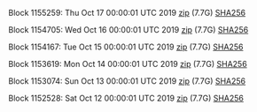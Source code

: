 Block 1155259: Thu Oct 17 00:00:01 UTC 2019 [zip](https://dash-bootstrap.ams3.digitaloceanspaces.com/mainnet/2019-10-17/bootstrap.dat.zip) (7.7G) [SHA256](https://dash-bootstrap.ams3.digitaloceanspaces.com/mainnet/2019-10-17/sha256.txt)

Block 1154705: Wed Oct 16 00:00:01 UTC 2019 [zip](https://dash-bootstrap.ams3.digitaloceanspaces.com/mainnet/2019-10-16/bootstrap.dat.zip) (7.7G) [SHA256](https://dash-bootstrap.ams3.digitaloceanspaces.com/mainnet/2019-10-16/sha256.txt)

Block 1154167: Tue Oct 15 00:00:01 UTC 2019 [zip](https://dash-bootstrap.ams3.digitaloceanspaces.com/mainnet/2019-10-15/bootstrap.dat.zip) (7.7G) [SHA256](https://dash-bootstrap.ams3.digitaloceanspaces.com/mainnet/2019-10-15/sha256.txt)

Block 1153619: Mon Oct 14 00:00:01 UTC 2019 [zip](https://dash-bootstrap.ams3.digitaloceanspaces.com/mainnet/2019-10-14/bootstrap.dat.zip) (7.7G) [SHA256](https://dash-bootstrap.ams3.digitaloceanspaces.com/mainnet/2019-10-14/sha256.txt)

Block 1153074: Sun Oct 13 00:00:01 UTC 2019 [zip](https://dash-bootstrap.ams3.digitaloceanspaces.com/mainnet/2019-10-13/bootstrap.dat.zip) (7.7G) [SHA256](https://dash-bootstrap.ams3.digitaloceanspaces.com/mainnet/2019-10-13/sha256.txt)

Block 1152528: Sat Oct 12 00:00:01 UTC 2019 [zip](https://dash-bootstrap.ams3.digitaloceanspaces.com/mainnet/2019-10-12/bootstrap.dat.zip) (7.7G) [SHA256](https://dash-bootstrap.ams3.digitaloceanspaces.com/mainnet/2019-10-12/sha256.txt)
